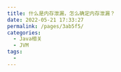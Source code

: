 ```yaml
---
title: 什么是内存泄漏，怎么确定内存泄漏？
date: 2022-05-21 17:33:27
permalink: /pages/3ab5f5/
categories:
  - Java相关
  - JVM
tags:
  - 
---
```

